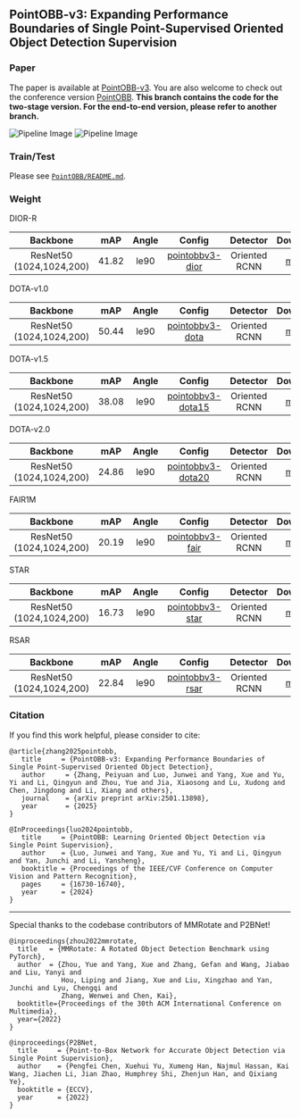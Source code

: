 ## PointOBB-v3:  Expanding Performance Boundaries of Single Point-Supervised Oriented Object Detection Supervision



### Paper
The paper is available at [PointOBB-v3](https://arxiv.org/abs/2501.13898). You are also welcome to check out the conference version [PointOBB](https://openaccess.thecvf.com/content/CVPR2024/html/Luo_PointOBB_Learning_Oriented_Object_Detection_via_Single_Point_Supervision_CVPR_2024_paper.html).
**This branch contains the code for the two-stage version. For the end-to-end version, please refer to another branch.**


![Pipeline Image](PointOBB/docs/pipeline.jpg)
![Pipeline Image](PointOBB/docs/e2e.jpg)


### Train/Test
Please see [`PointOBB/README.md`](PointOBB/README.md).


### Weight

DIOR-R

|         Backbone         |  mAP  | Angle |  Config | Detector |                                                                                                                                                                              Download                                                                                                                                                                              |
| :----------------------: | :---: | :---: | :---:  | :------: |  :------------------------------------------------------------------------------------------------------------: |
| ResNet50 (1024,1024,200) | 41.82 | le90  | [pointobbv3-dior](PointOBB/configs2/pointobb/pointobbv3_r50_fpn_2x_dior_two_stage.py)|    Oriented RCNN  |  [model](https://drive.google.com/file/d/1ZqBQivJ19QFA-VVCRaYAOuPkgA8PtjNA/view?usp=sharing) |


DOTA-v1.0

|         Backbone         |  mAP  | Angle |  Config | Detector |                                                                                                                                                                              Download                                                                                                                                                                              |
| :----------------------: | :---: | :---: | :-----: | :------: |  :------------------------------------------------------------------------------------------------------------: |
| ResNet50 (1024,1024,200) | 50.44 | le90  | [pointobbv3-dota](PointOBB/configs2/pointobb/pointobbv3_r50_fpn_2x_dota_two_stage.py)|    Oriented RCNN |  [model](https://drive.google.com/file/d/1bFhYBdIMy6yBCyAmTVHcZP6UD3w9cbx8/view?usp=sharing) |


DOTA-v1.5

|         Backbone         |  mAP  | Angle |  Config | Detector |                                                                                                                                                                              Download                                                                                                                                                                              |
| :----------------------: | :---: | :---: | :-----: | :------: |  :------------------------------------------------------------------------------------------------------------: |
| ResNet50 (1024,1024,200) | 38.08 | le90  | [pointobbv3-dota15](PointOBB/configs2/pointobb/pointobbv3_r50_fpn_2x_dota15_two_stage.py)|    Oriented RCNN |  [model](https://drive.google.com/file/d/1bHMmClalEtupq4CJ-6sZBfqW6RfTLEqF/view?usp=sharing) |


DOTA-v2.0

|         Backbone         |  mAP  | Angle |  Config | Detector |                                                                                                                                                                              Download                                                                                                                                                                              |
| :----------------------: | :---: | :---: | :-----: | :------: |  :------------------------------------------------------------------------------------------------------------: |
| ResNet50 (1024,1024,200) | 24.86 | le90  | [pointobbv3-dota20](PointOBB/configs2/pointobb/pointobbv3_r50_fpn_2x_dota20_two_stage.py)|    Oriented RCNN |  [model](https://drive.google.com/file/d/1u__zL9CXyGyeAZVq9hQF-r1qhduzUG0C/view?usp=sharing) |

FAIR1M

|         Backbone         |  mAP  | Angle |  Config | Detector |                                                                                                                                                                              Download                                                                                                                                                                              |
| :----------------------: | :---: | :---: | :-----: | :------: |  :------------------------------------------------------------------------------------------------------------: |
| ResNet50 (1024,1024,200) | 20.19 | le90  | [pointobbv3-fair](PointOBB/configs2/pointobb/pointobbv3_r50_fpn_2x_fair_two_stage.py)|    Oriented RCNN |  [model](https://drive.google.com/file/d/1atuyx7-aZYSOndPkhpr7_4ygDmQNEWuq/view?usp=sharing) |


STAR

|         Backbone         |  mAP  | Angle |  Config | Detector |                                                                                                                                                                              Download                                                                                                                                                                              |
| :----------------------: | :---: | :---: | :-----: | :------: |  :------------------------------------------------------------------------------------------------------------: |
| ResNet50 (1024,1024,200) | 16.73 | le90  | [pointobbv3-star](PointOBB/configs2/pointobb/pointobbv3_r50_fpn_2x_star_two_stage.py)|    Oriented RCNN |  [model](https://drive.google.com/file/d/1m4NAIdTv5vBf9b_4DAJBETRjQw79khZ6/view?usp=sharing) |


RSAR

|         Backbone         |  mAP  | Angle |  Config | Detector |                                                                                                                                                                              Download                                                                                                                                                                              |
| :----------------------: | :---: | :---: | :-----: | :------: |  :------------------------------------------------------------------------------------------------------------: |
| ResNet50 (1024,1024,200) | 22.84 | le90  | [pointobbv3-rsar](PointOBB/configs2/pointobb/pointobbv3_r50_fpn_2x_rsar_two_stage.py)|    Oriented RCNN |  [model](https://drive.google.com/file/d/1bf4wzAApTUFm05sRXmXSyOWzrohW4wx-/view?usp=sharing) |

### Citation
If you find this work helpful, please consider to cite:
```
@article{zhang2025pointobb,
   title     = {PointOBB-v3: Expanding Performance Boundaries of Single Point-Supervised Oriented Object Detection},
   author     = {Zhang, Peiyuan and Luo, Junwei and Yang, Xue and Yu, Yi and Li, Qingyun and Zhou, Yue and Jia, Xiaosong and Lu, Xudong and Chen, Jingdong and Li, Xiang and others},
   journal    = {arXiv preprint arXiv:2501.13898},
   year       = {2025}
}
```
```
@InProceedings{luo2024pointobb,
   title     = {PointOBB: Learning Oriented Object Detection via Single Point Supervision},
   author    = {Luo, Junwei and Yang, Xue and Yu, Yi and Li, Qingyun and Yan, Junchi and Li, Yansheng},
   booktitle = {Proceedings of the IEEE/CVF Conference on Computer Vision and Pattern Recognition},
   pages     = {16730-16740},
   year      = {2024}
}
```

-----

Special thanks to the codebase contributors of MMRotate and P2BNet!
```
@inproceedings{zhou2022mmrotate,
  title   = {MMRotate: A Rotated Object Detection Benchmark using PyTorch},
  author  = {Zhou, Yue and Yang, Xue and Zhang, Gefan and Wang, Jiabao and Liu, Yanyi and
             Hou, Liping and Jiang, Xue and Liu, Xingzhao and Yan, Junchi and Lyu, Chengqi and
             Zhang, Wenwei and Chen, Kai},
  booktitle={Proceedings of the 30th ACM International Conference on Multimedia},
  year={2022}
}
```

```
@inproceedings{P2BNet,
  title     = {Point-to-Box Network for Accurate Object Detection via Single Point Supervision},
  author    = {Pengfei Chen, Xuehui Yu, Xumeng Han, Najmul Hassan, Kai Wang, Jiachen Li, Jian Zhao, Humphrey Shi, Zhenjun Han, and Qixiang Ye},
  booktitle = {ECCV},
  year      = {2022}
}
```

